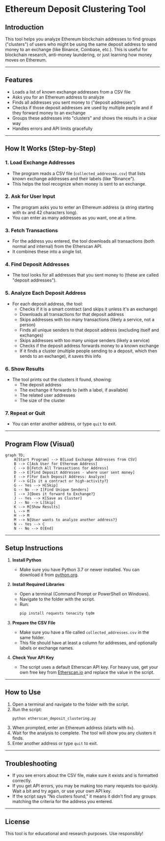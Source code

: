 # Ethereum Deposit Clustering Tool

## Introduction

This tool helps you analyze Ethereum blockchain addresses to find groups ("clusters") of users who might be using the same deposit address to send money to an exchange (like Binance, Coinbase, etc.). This is useful for blockchain research, anti-money laundering, or just learning how money moves on Ethereum.

---

## Features

- Loads a list of known exchange addresses from a CSV file
- Asks you for an Ethereum address to analyze
- Finds all addresses you sent money to ("deposit addresses")
- Checks if those deposit addresses are used by multiple people and if they forward money to an exchange
- Groups these addresses into "clusters" and shows the results in a clear way
- Handles errors and API limits gracefully

---

## How It Works (Step-by-Step)

### 1. **Load Exchange Addresses**
- The program reads a CSV file (`collected_addresses.csv`) that lists known exchange addresses and their labels (like "Binance").
- This helps the tool recognize when money is sent to an exchange.

### 2. **Ask for User Input**
- The program asks you to enter an Ethereum address (a string starting with `0x` and 42 characters long).
- You can enter as many addresses as you want, one at a time.

### 3. **Fetch Transactions**
- For the address you entered, the tool downloads all transactions (both normal and internal) from the Etherscan API.
- It combines these into a single list.

### 4. **Find Deposit Addresses**
- The tool looks for all addresses that you sent money to (these are called "deposit addresses").

### 5. **Analyze Each Deposit Address**
- For each deposit address, the tool:
  - Checks if it is a smart contract (and skips it unless it's an exchange)
  - Downloads all transactions for that deposit address
  - Skips addresses with too many transactions (likely a service, not a person)
  - Finds all unique senders to that deposit address (excluding itself and exchanges)
  - Skips addresses with too many unique senders (likely a service)
  - Checks if the deposit address forwards money to a known exchange
  - If it finds a cluster (multiple people sending to a deposit, which then sends to an exchange), it saves this info

### 6. **Show Results**
- The tool prints out the clusters it found, showing:
  - The deposit address
  - The exchange it forwards to (with a label, if available)
  - The related user addresses
  - The size of the cluster

### 7. **Repeat or Quit**
- You can enter another address, or type `quit` to exit.

---

## Program Flow (Visual)

```mermaid
graph TD;
    A[Start Program] --> B[Load Exchange Addresses from CSV]
    B --> C[Ask User for Ethereum Address]
    C --> D[Fetch All Transactions for Address]
    D --> E[Find Deposit Addresses - where user sent money]
    E --> F[For Each Deposit Address: Analyze]
    F --> G{Is it a contract or high-activity?}
    G -- Yes --> H[Skip]
    G -- No --> I[Find Unique Senders]
    I --> J{Does it forward to Exchange?}
    J -- Yes --> K[Save as Cluster]
    J -- No --> L[Skip]
    K --> M[Show Results]
    L --> M
    H --> M
    M --> N{User wants to analyze another address?}
    N -- Yes --> C
    N -- No --> O[End]
```

---

## Setup Instructions

1. **Install Python**
   - Make sure you have Python 3.7 or newer installed. You can download it from [python.org](https://www.python.org/downloads/).

2. **Install Required Libraries**
   - Open a terminal (Command Prompt or PowerShell on Windows).
   - Navigate to the folder with the script.
   - Run:
     ```bash
     pip install requests tenacity tqdm
     ```

3. **Prepare the CSV File**
   - Make sure you have a file called `collected_addresses.csv` in the same folder.
   - This file should have at least a column for addresses, and optionally labels or exchange names.

4. **Check Your API Key**
   - The script uses a default Etherscan API key. For heavy use, get your own free key from [Etherscan.io](https://etherscan.io/myapikey) and replace the value in the script.

---

## How to Use

1. Open a terminal and navigate to the folder with the script.
2. Run the script:
   ```bash
   python etherscan_deposit_clustering.py
   ```
3. When prompted, enter an Ethereum address (starts with `0x`).
4. Wait for the analysis to complete. The tool will show you any clusters it finds.
5. Enter another address or type `quit` to exit.

---

## Troubleshooting

- If you see errors about the CSV file, make sure it exists and is formatted correctly.
- If you get API errors, you may be making too many requests too quickly. Wait a bit and try again, or use your own API key.
- If the script says "No clusters found," it means it didn’t find any groups matching the criteria for the address you entered.

---

## License

This tool is for educational and research purposes. Use responsibly!
